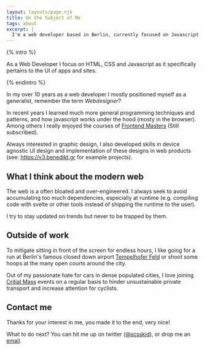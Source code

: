 ```yaml
---
layout: layouts/page.njk
title: On the Subject of Me
tags: about
excerpt: |
  I'm a web developer based in Berlin, currently focused on Javascript development and static sites.
---
```


{% intro %}

As a Web Developer I focus on HTML, CSS and Javascript as it specifically pertains to the UI of apps and sites.

{% endintro %}

In my over 10 years as a web developer I mostly positioned myself as a generalist, remember the term _Webdesigner_?

In recent years I learned much more general programming techniques and patterns, and how javascript works under the hood (mosty in the browser). Among others I really enjoyed the courses of [Frontend Masters](https://frontendmasters.com) (Still subscribed).

Always interested in graphic design, I also developed skills in device agnostic UI design and implementation of these designs in web products (see: https://v3.benedikt.gr for example projects).

## What I think about the modern web

The web is a often bloated and over-engineered. I always seek to avoid accumulating too much dependencies, especially at runtime (e.g. compiling code with svelte or other tools instead of shipping the runtime to the user).

I try to stay updated on trends but never to be trapped by them.

## Outside of work

To mitigate sitting in front of the screen for endless hours, I like going for a run at Berlin's famous closed down airport [Tempelhofer Feld](https://en.wikipedia.org/wiki/Tempelhofer_Feld) or shoot some hoops at the many open courts around the city.

Out of my passionate hate for cars in dense populated cities, I love joining [Critial Mass](<https://en.wikipedia.org/wiki/Critical_Mass_(cycling)>) events on a regular basis to hinder unsustainable private transport and increase attention for cyclists.

## Contact me

Thanks for your interest in me, you made it to the end, very nice!

What to do next? You can hit me up on twitter ([@scsskid](https://twitter.com/scsskid)), or drop me an [email](mailto:mail@benedikt.gr).
